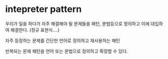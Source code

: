 # intepreter pattern

우리가 일을 하다가 자주 해결해야 될 문제들을 패턴, 문법등으로 정의하고 이에 대입하여 해결한다.
(정규 표현식....)

자주 등장하는 문제를 간단한 언어로 정의하고 재사용하는 패턴

반복되는 문제 패턴을 언어 또는 문법으로 정의하고 확장할 수 있다.
